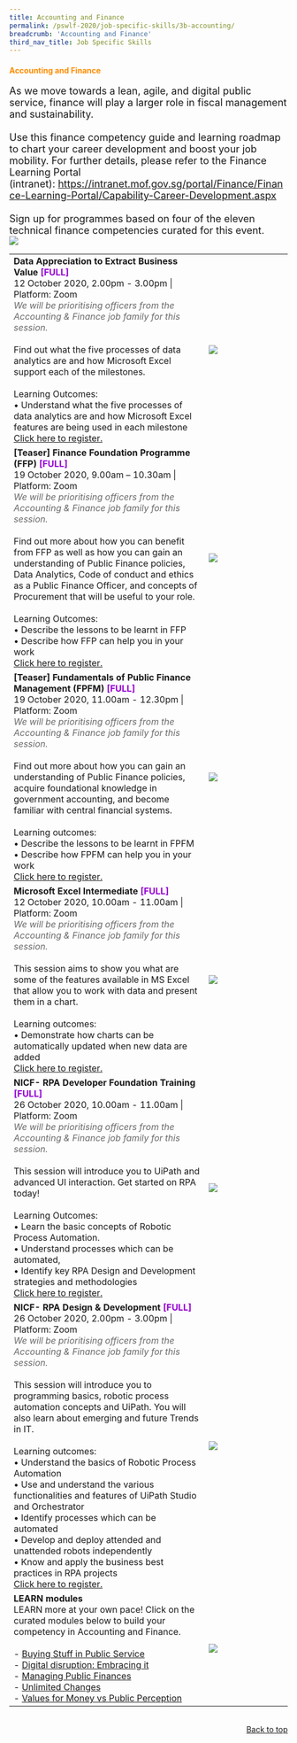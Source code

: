```yaml
---
title: Accounting and Finance
permalink: /pswlf-2020/job-specific-skills/3b-accounting/
breadcrumb: 'Accounting and Finance'
third_nav_title: Job Specific Skills
---
```


#### <font color="darkorange"><b>Accounting and Finance</b></font> <a name="accounting"></a>
<font size="4">As we move towards a lean, agile, and digital public service, finance will play a larger role in fiscal management and sustainability.
 <br>
 <br>
Use this finance competency guide and learning roadmap to chart your career development and boost your job mobility. For further details, please refer to the Finance Learning Portal (intranet): https://intranet.mof.gov.sg/portal/Finance/Finance-Learning-Portal/Capability-Career-Development.aspx 
 <br>
 <br>
Sign up for programmes based on four of the eleven technical finance competencies curated for this event.
<br></font>
<img src="/images/FinanceCompetencyMapping.jpeg">
<br>
<table>
       <col width="70%"> 
            <col width="30%">
<tr>		
    <td>
	    <b>Data Appreciation to Extract Business Value</b> <b><font color="darkviolet">[FULL]</font></b>
      <br>12 October 2020, 2.00pm - 3.00pm | Platform: Zoom
	   <br><font color="dimgrey"><i>We will be prioritising officers from the Accounting & Finance job family for this session.</i></font>
      <br>       
      <br>Find out what the five processes of data analytics are and how Microsoft Excel support each of the milestones.
      <br>      
      <br>Learning Outcomes:
      <br>• Understand what the five processes of data analytics are and how Microsoft Excel features are being used in each milestone
      <br>
      <a href="https://data-appreciation-to-extract-business-value.eventbrite.sg">Click here to register.</a> 
    </td>    
	<td>
     <img src="/images/digital5.jpg">
    </td>
</tr>
<tr>
    <td>
      <b>[Teaser] Finance Foundation Programme (FFP)</b> <b><font color="darkviolet"> [FULL]</font></b>
      <br>19 October 2020, 9.00am – 10.30am | Platform: Zoom
	<br><font color="dimgrey"><i>We will be prioritising officers from the Accounting & Finance job family for this session.</i></font>
      <br>       
      <br>Find out more about how you can benefit from FFP as well as how you can gain an understanding of Public Finance policies, Data Analytics, Code of conduct and ethics as a Public Finance Officer, and concepts of Procurement that will be useful to your role.  
      <br>
      <br>Learning Outcomes:
      <br>• Describe the lessons to be learnt in FFP
      <br>• Describe how FFP can help you in your work
	    <br>
      <a href="https://finance-foundation-programme.eventbrite.sg">Click here to register.</a> 
    </td>    
<td>
     <img src="/images/finance2.jpg">
    </td>
</tr>
<tr>
    <td>
      <b>[Teaser] Fundamentals of Public Finance Management (FPFM)</b> <b><font color="darkviolet"> [FULL]</font></b>
      <br>19 October 2020, 11.00am - 12.30pm | Platform: Zoom
      <br><font color="dimgrey"><i>We will be prioritising officers from the Accounting & Finance job family for this session.</i></font>
      <br>       
      <br>Find out more about how you can gain an understanding of Public Finance policies, acquire foundational knowledge in government accounting, and become familiar with central financial systems.
      <br>      
      <br>Learning outcomes:
      <br>• Describe the lessons to be learnt in FPFM
      <br>• Describe how FPFM can help you in your work
      <br>
      <a href="https://fundamentals-of-public-finance-management.eventbrite.sg">Click here to register.</a> 
    </td>    
<td>
     <img src="/images/finance1.jpg">
    </td>
</tr>
<tr>
    <td>
      <b>Microsoft Excel Intermediate </b> <b><font color="darkviolet">[FULL]</font></b>
      <br>12 October 2020, 10.00am - 11.00am | Platform: Zoom
      <br><font color="dimgrey"><i>We will be prioritising officers from the Accounting & Finance job family for this session.</i></font>
      <br>       
      <br>This session aims to show you what are some of the features available in MS Excel that allow you to work with data and present them in a chart.
      <br>      
      <br>Learning outcomes:
      <br>• Demonstrate how charts can be automatically updated when new data are added
      <br>
      <a href="https://microsoft-excel-intermediate.eventbrite.sg">Click here to register.</a> 
    </td>    
<td>
     <img src="/images/excel1.jpg">
    </td>
</tr>
	<tr>		
    <td>
	    <b>NICF- RPA Developer Foundation Training</b> <b><font color="darkviolet">[FULL]</font></b>
      <br>26 October 2020, 10.00am - 11.00am | Platform: Zoom
	   <br><font color="dimgrey"><i>We will be prioritising officers from the Accounting & Finance job family for this session.</i></font>
      <br>       
      <br>This session will introduce you to UiPath and advanced UI interaction. Get started on RPA today!
      <br>      
      <br>Learning Outcomes:
      <br>• Learn the basic concepts of Robotic Process Automation.
      <br>• Understand processes which can be automated,
      <br>• Identify key RPA Design and Development strategies and methodologies
      <br>
      <a href="https://nicf-rpa-developer-foundation-training.eventbrite.sg">Click here to register.</a> 
    </td>    
	<td>
     <img src="/images/digital3.jpg">
    </td>
</tr>
	<tr>
    <td>
      <b>NICF- RPA Design & Development</b> <b><font color="darkviolet">[FULL]</font></b>
      <br>26 October 2020, 2.00pm - 3.00pm | Platform: Zoom
      <br><font color="dimgrey"><i>We will be prioritising officers from the Accounting & Finance job family for this session.</i></font>
      <br>       
      <br>This session will introduce you to programming basics, robotic process automation concepts and UiPath. You will also learn about emerging and future Trends in IT.
      <br>      
      <br>Learning outcomes:
      <br>• Understand the basics of Robotic Process Automation 
      <br>• Use and understand the various functionalities and features of UiPath Studio and Orchestrator 
      <br>• Identify processes which can be automated 
      <br>• Develop and deploy attended and unattended robots independently 
      <br>• Know and apply the business best practices in RPA projects
      <br>
      <a href="https://rpa-design-and-development.eventbrite.sg">Click here to register.</a> 
    </td>    
<td>
     <img src="/images/rpa1.jpg">
    </td>
</tr>	
<tr> 
    <td>	     
      <b>LEARN modules</b>
      <br>LEARN more at your own pace! Click on the curated modules below to build your competency in Accounting and Finance.
	<br><br>
- <a href="https://www.learn.gov.sg/dlp/student/course/380">Buying Stuff in Public Service</a><br>
- <a href="https://www.learn.gov.sg/dlp/student/course/21241">Digital disruption: Embracing it </a><br>
- <a href="https://www.learn.gov.sg/dlp/student/course/382">Managing Public Finances</a><br>			 
- <a href="https://www.learn.gov.sg/dlp/student/course/134224">Unlimited Changes</a><br>
- <a href="https://www.learn.gov.sg/dlp/student/course/134234">Values for Money vs Public Perception</a><br>			
    </td>
	<td>
     <img src="/images/learnlogowhitebg.jpg">
    </td>
</tr>
</table>
<br>
<div style="text-align: right"><a href="#top">Back to top</a></div>

